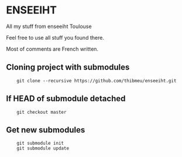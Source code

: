 # ENSEEIHT
All my stuff from enseeiht Toulouse

Feel free to use all stuff you found there.

Most of comments are French written.

## Cloning project with submodules
```
    git clone --recursive https://github.com/thibmeu/enseeiht.git
```

## If HEAD of submodule detached
```
    git checkout master
```

## Get new submodules
```
    git submodule init
    git submodule update
```
